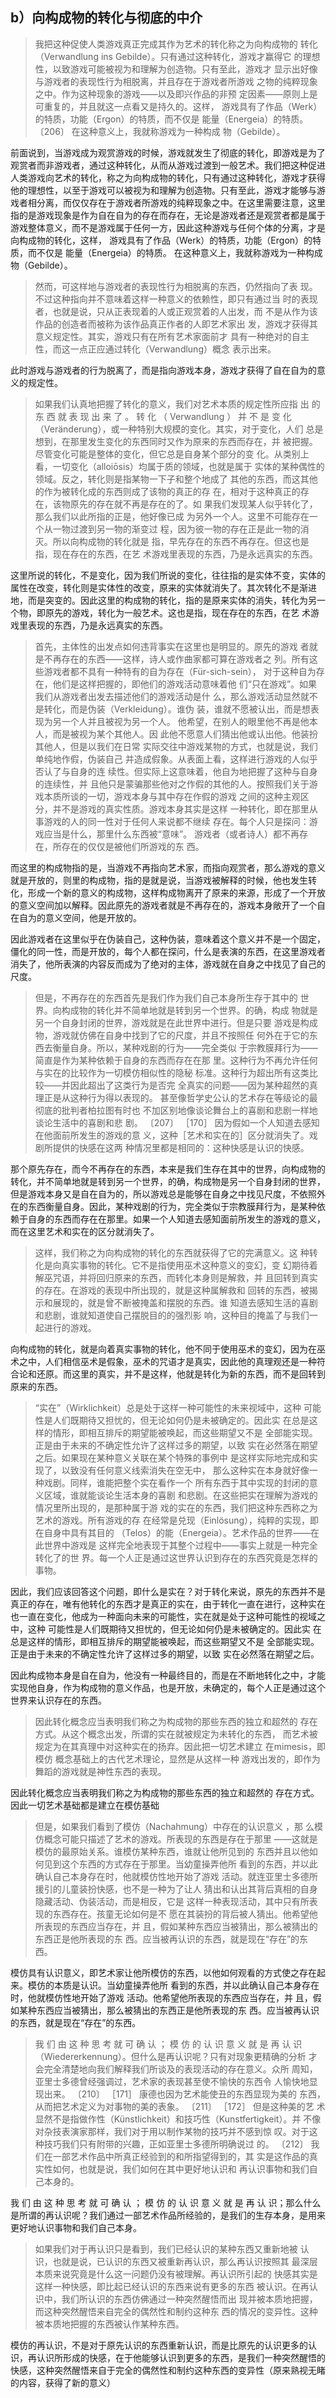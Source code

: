 <h2>b）向构成物的转化与彻底的中介</h2><blockquote data-pid="98azNyO6">我把这种促使人类游戏真正完成其作为艺术的转化称之为向构成物的 转化 （Verwandlung ins Gebilde）。只有通过这种转化，游戏才赢得它 的理想性，以致游戏可能被视为和理解为创造物。只有至此，游戏才 显示出好像与游戏者的表现性行为相脱离，并且存在于游戏者所游戏 之物的纯粹现象之中。作为这种现象的游戏——以及即兴作品的非预 定因素——原则上是可重复的，并且就这一点看又是持久的。这样， 游戏具有了作品（Werk）的特质，功能（Ergon）的特质，而不仅是 能量（Energeia）的特质。 〔206〕 在这种意义上，我就称游戏为一种构成 物（Gebilde）。</blockquote><p data-pid="1mKKAk9V">前面说到，当游戏成为观赏游戏的时候，游戏就发生了彻底的转化，即游戏是为了观赏者而非游戏者，通过这种转化，从而从游戏过渡到一般艺术。我们把这种促进人类游戏向艺术的转化，称之为向构成物的转化，只有通过这种转化，游戏才获得他的理想性，以至于游戏可以被视为和理解为创造物。只有至此，游戏才能够与游戏者相分离，而仅仅存在于游戏者所游戏的纯粹现象之中。在这里需要注意，这里指的是游戏现象是作为自在自为的存在而存在，无论是游戏者还是观赏者都是属于游戏整体意义，而不是游戏属于任何一方，因此这种游戏与任何个体的分离，才是向构成物的转化，这样， 游戏具有了作品（Werk）的特质，功能（Ergon）的特质，而不仅是 能量（Energeia）的特质。  在这种意义上，我就称游戏为一种构成 物（Gebilde）。</p><blockquote data-pid="Mgfmqqlm">然而，可这样地与游戏者的表现性行为相脱离的东西，仍然指向了表 现。不过这种指向并不意味着这样一种意义的依赖性，即只有通过当 时的表现者，也就是说，只从正表现着的人或正观赏着的人出发，而 不是从作为该作品的创造者而被称为该作品真正作者的人即艺术家出 发，游戏才获得其意义规定性。其实，游戏只有在所有艺术家面前才 具有一种绝对的自主性，而这一点正应通过转化（Verwandlung）概念 表示出来。 </blockquote><p data-pid="72nirN8F">此时游戏与游戏者的行为脱离了，而是指向游戏本身，游戏才获得了自在自为的意义的规定性。</p><blockquote data-pid="sQkuEimz">如果我们认真地把握了转化的意义，我们对艺术本质的规定性所应指 出 的 东 西 就 表 现 出 来 了 。 转 化 （ Verwandlung ） 并 不 是 变 化 （Veränderung），或一种特别大规模的变化。其实，对于变化，人们 总是想到，在那里发生变化的东西同时又作为原来的东西而存在，并 被把握。尽管变化可能是整体的变化，但它总是自身某个部分的变 化。从类别上看，一切变化（alloiōsis）均属于质的领域，也就是属于 实体的某种偶性的领域。反之，转化则是指某物一下子和整个地成了 其他的东西，而这其他的作为被转化成的东西则成了该物的真正的存 在，相对于这种真正的存在，该物原先的存在就不再是存在的了。如 果我们发现某人似乎转化了，那么我们以此所指的正是，他好像已成 为另外一个人。这里不可能存在一个从一物过渡到另一物的渐变过 程，因为彼一物的存在正是此一物的消灭。所以向构成物的转化就是 指，早先存在的东西不再存在。但这也是指，现在存在的东西，在艺 术游戏里表现的东西，乃是永远真实的东西。</blockquote><p data-pid="fT3buCV7">这里所说的转化，不是变化，因为我们所说的变化，往往指的是实体不变，实体的属性在改变，转化则是实体性的改变，原来的实体就消失了。其次转化不是渐进地，而是突变的。因此这里的构成物的转化，指的是原来实体的消失，转化为另一个物，即原先的游戏，转化为一般艺术。这也是指，现在存在的东西，在艺 术游戏里表现的东西，乃是永远真实的东西。</p><blockquote data-pid="FPFgVwNa">首先，主体性的出发点如何违背事实在这里也是明显的。原先的游戏 者就是不再存在的东西——这样，诗人或作曲家都可算在游戏者之 列。所有这些游戏者都不具有一种特有的自为存在（Für-sich-sein）， 对于这种自为存在，他们是这样把握的，即他们的游戏活动意味着他 们“只在游戏”。如果我们从游戏者出发去描述他们的游戏活动是什 么，那么游戏活动显然就不是转化，而是伪装（Verkleidung）。谁伪 装，谁就不愿被认出，而是想表现为另一个人并且被视为另一个人。 他希望，在别人的眼里他不再是他本人，而是被视为某个其他人。因 此他不愿意人们猜出他或认出他。他装扮其他人，但是以我们在日常 实际交往中游戏某物的方式，也就是说，我们单纯地作假，伪装自己 并造成假象。从表面上看，这样进行游戏的人似乎否认了与自身的连 续性。但实际上这意味着，他自为地把握了这种与自身的连续性，并 且他只是蒙骗那些他对之作假的其他的人。按照我们关于游戏本质所谈的一切，游戏本身与其中存在作假的游戏 之间的这种主观区分，并不是游戏的真实性质。游戏本身其实是这样 一种转化，即在那里从事游戏的人的同一性对于任何人来说都不继续 存在。每个人只是探问：游戏应当是什么，那里什么东西被“意味”。 游戏者（或者诗人）都不再存在，所存在的仅仅是被他们所游戏的东 西。 </blockquote><p data-pid="0MRW6MjK">而这里的构成物指的是，当游戏不再指向艺术家，而指向观赏者，那么游戏的意义就是开放的，则里的构成物，指的是就是说，当游戏被解释的时候，他也发生转化，形成一个新的意义的构成物，这样构成物离开了原来的来源，形成了一个开放的意义空间加以解释。因此原先的游戏者就是不再存在的，游戏本身敞开了一个自在自为的意义空间，他是开放的。</p><p data-pid="AeW--tfE">因此游戏者在这里似乎在伪装自己，这种伪装，意味着这个意义并不是一个固定，僵化的同一性，而是开放的，每个人都在探问，什么是表演的东西，在这里游戏者消失了，他所表演的内容反而成为了绝对的主体，游戏就在自身之中找见了自己的尺度。</p><blockquote data-pid="Omvr79NZ">但是，不再存在的东西首先是我们作为我们自己本身所生存于其中的 世界。向构成物的转化并不简单地就是转到另一个世界。的确，构成 物就是另一个自身封闭的世界，游戏就是在此世界中进行。但是只要 游戏是构成物，游戏就仿佛在自身中找到了它的尺度，并且不按照任 何外在于它的东西去衡量自身。所以，某种戏剧的行为——完全类似 于宗教膜拜行为——简直是作为某种依赖于自身的东西而存在在那 里。这种行为不再允许任何与实在的比较作为一切模仿相似性的隐秘 标准。这种行为超出所有这类比较——并因此超出了这类行为是否完 全真实的问题——因为某种超然的真理正是从这种行为得以表现的。 甚至像哲学史公认的艺术存在等级论的最彻底的批判者柏拉图有时也 不加区别地像谈论舞台上的喜剧和悲剧一样地谈论生活中的喜剧和悲 剧。 〔207〕 ［170］ 因为假如一个人知道去感知在他面前所发生的游戏的意 义，这种［艺术和实在的］区分就消失了。戏剧所提供的快感在这两 种情况里都是相同的：这种快感是认识的快感。</blockquote><p data-pid="4mvbQ8KQ">那个原先存在，而今不再存在的东西，本来是我们生存在其中的世界，向构成物的转化，并不简单地就是转到另一个世界，的确，构成物是另一个自身封闭的世界，但是游戏本身又是自在自为的，所以游戏总是能够在自身之中找见尺度，不依照外在的东西衡量自身。因此，某种戏剧的行为，完全类似于宗教膜拜行为，是某种依赖于自身的东西而存在在那里。如果一个人知道去感知面前所发生的游戏的意义，而在这里艺术和实在的区分就消失了。</p><blockquote data-pid="iKowMvyf">这样，我们称之为向构成物的转化的东西就获得了它的完满意义。这 种转化是向真实事物的转化。它不是指使用巫术这种意义的变幻，变 幻期待着解巫咒语，并将回归原来的东西，而转化本身则是解救，并 且回转到真实的存在。在游戏的表现中所出现的，就是这种属解救和 回转的东西，被揭示和展现的，就是曾不断被掩盖和摆脱的东西。谁 知道去感知生活的喜剧和悲剧，谁就知道使自己摆脱目的的强烈影 响，这种目的掩盖了与我们一起进行的游戏。 </blockquote><p data-pid="52IBpSfw">向构成物的转化，就是向着真实事物的转化，他不同于使用巫术的变幻，因为在巫术之中，人们相信巫术是假象，巫术的咒语才是真实，因此他的真理观还是一种符合论和还原。而这里的真实，并不是这样，他就是转化为新的东西，而不是回转到原来的东西。</p><blockquote data-pid="0CUKTllY">“实在”（Wirklichkeit）总是处于这样一种可能性的未来视域中，这种 可能性是人们既期待又担忧的，但无论如何仍是未被确定的。因此实 在总是这样的情形，即相互排斥的期望能被唤起，而这些期望又不是 全部能实现。正是由于未来的不确定性允许了这样过多的期望，以致 实在必然落在期望之后。如果现在某种意义关联在某个特殊的事例中 是这样实际地完成和实现了，以致没有任何意义线索消失在空无中， 那么这种实在本身就好像一种戏剧。同样，谁能把整个实在看作一个 所有东西于其中实现的封闭的意义区域，谁就能谈论生活本身的喜剧 和悲剧。在这些把实在理解为游戏的情况里所出现的，是那种属于游 戏的实在的东西，我们把这种东西称之为艺术的游戏。所有游戏的存 在经常是兑现（Einlösung），纯粹的实现，即在自身中具有其目的 （Telos）的能（Energeia）。艺术作品的世界——在此世界中游戏是 这样完全地表现于其整个过程中——事实上就是一种完全转化了的世 界。每一个人正是通过这世界认识到存在的东西究竟是怎样的事物。</blockquote><p data-pid="0KTL0jBa">因此，我们应该回答这个问题，即什么是实在？对于转化来说，原先的东西并不是真正的存在，唯有他转化的东西才是真正的实在，由于转化一直在进行，这种实在也一直在变化，他成为一种面向未来的可能性，实在就是处于这种可能性的视域之中，这种 可能性是人们既期待又担忧的，但无论如何仍是未被确定的。因此实 在总是这样的情形，即相互排斥的期望能被唤起，而这些期望又不是 全部能实现。正是由于未来的不确定性允许了这样过多的期望，以致 实在必然落在期望之后。</p><p data-pid="vwXNnVJM">因此构成物本身是自在自为，他没有一种最终目的，而是在不断地转化之中，才能实现他自身，作为构成物的意义作品，也是开放，未确定的，每个人正是通过这个世界来认识存在的东西。</p><blockquote data-pid="d-CS8e0h">因此转化概念应当表明我们称之为构成物的那些东西的独立和超然的 存在方式。从这个概念出发，所谓的实在就被规定为未转化的东西， 而艺术被规定为在其真理中对这种实在的扬弃。因此把一切艺术建立 在mimesis，即模仿 概念基础上的古代艺术理论，显然是从这样一种 游戏出发的，即作为舞蹈的游戏就是神性东西的表现。</blockquote><p data-pid="SIiJf1HH">因此转化概念应当表明我们称之为构成物的那些东西的独立和超然的 存在方式。因此一切艺术基础都是建立在模仿基础</p><blockquote data-pid="gkA7pVqJ">但是，如果我们看到了模仿（Nachahmung）中存在的认识意义 ，那 么模仿概念可能只描述了艺术的游戏。所表现的东西是存在于那里 ——这就是模仿的最原始关系。谁模仿某种东西，谁就让他所见到的 东西并且以他如何见到这个东西的方式存在于那里。当幼童操弄他所 看到的东西，并以此确认自己本身存在时，他就模仿性地开始了游戏 活动。就连亚里士多德所援引的儿童装扮快感，也不是一种为了让人 猜出和认出其背后真相的自身隐藏活动、伪装活动，而是相反，它是 这样一种表现活动，其中只有所表现的东西存在。孩童无论如何是不 愿在其装扮的背后被人猜出。他希望他所表现的东西应当存在，并 且，假如某种东西应当被猜出，那么被猜出的东西正是他所表现的东 西。应当被再认识的东西，就是现在“存在”的东西。</blockquote><p data-pid="6v9o8lqH">模仿具有认识意义，即艺术家让他所模仿的东西，以他如何观看的方式使之存在起来。模仿的本质是认识。当幼童操弄他所 看到的东西，并以此确认自己本身存在时，他就模仿性地开始了游戏 活动。他希望他所表现的东西应当存在，并 且，假如某种东西应当被猜出，那么被猜出的东西正是他所表现的东 西。应当被再认识的东西，就是现在“存在”的东西。</p><blockquote data-pid="_8bj7iEZ">我 们 由 这 种 思 考 就 可 确 认 ； 模 仿 的 认 识 意 义 就 是 再 认 识 （Wiedererkennung）。但什么是再认识呢？只有对现象更精确的分析 才会完全清楚地向我们解释我们所谈及的表现活动的存在意义。众所 周知，亚里士多德曾经强调过，艺术家的表现甚至使不愉快的东西令 人愉快地显现出来。 〔210〕 ［171］ 康德也因为艺术能使丑的东西显现为美的 东西，从而把艺术定义为对事物的美的表象。 〔211〕 ［172］ 但是这种美的艺 术显然不是指做作性（Künstlichkeit）和技巧性（Kunstfertigkeit）。并 不像对杂技表演家那样，我们对于用以制作某物的技巧并不感到惊 叹。对于这种技巧我们只有附带的兴趣，正如亚里士多德所明确说过 的。 〔212〕 我们在一部艺术作品中所真正经验到的和所指望得到的，其 实是这作品的真实性如何，也就是说，我们如何在其中更好地认识和 再认识事物和我们自己本身的。 </blockquote><p data-pid="GO6P8tb8">我 们 由 这 种 思 考 就 可 确 认 ； 模 仿 的 认 识 意 义 就 是 再 认 识；那么什么是所谓的再认识呢？我们通过一部艺术作品所经验的，是我们的生存本身，是用来更好地认识事物和我们自己本身。</p><blockquote data-pid="0GrAos7F">如果我们对于再认识只是看到，我们已经认识的某种东西又重新地被 认识，也就是说，已认识的东西又被重新再认识，那么再认识按照其 最深层本质来说究竟是什么这一问题仍没有被理解。再认识所引起的 快感其实是这样一种快感，即比起已经认识的东西来说有更多的东西 被认识。在再认识中，我们所认识的东西仿佛通过一种突然醒悟而出 现并被本质地把握，而这种突然醒悟来自完全的偶然性和制约这种东 西的情况的变异性。这种被本质地把握的东西被认作某种东西。 </blockquote><p data-pid="Bdq9HfQi">模仿的再认识，不是对于原先认识的东西重新认识，而是比原先的认识更多的认识，再认识所形成的快感，在于他能够认识到更多的东西，是我们一种突然醒悟的快感，这种突然醒悟来自于完全的偶然性和制约这种东西的变异性（原来熟视无睹的内容，获得了新的意义）</p>